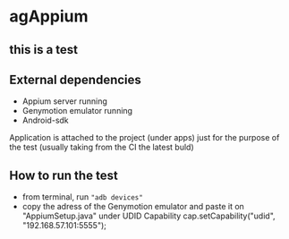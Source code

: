 # agAppium
## this is a test 

## External dependencies 
  * Appium server running 
  * Genymotion emulator running  
  * Android-sdk

Application is attached to the project (under apps) just for the purpose of the test (usually taking from the CI the latest buld) 

## How to run the test 
* from terminal, run ```"adb devices" ```                    
* copy the adress of the Genymotion emulator and paste it on "AppiumSetup.java" under UDID Capability 
cap.setCapability("udid", "192.168.57.101:5555");

